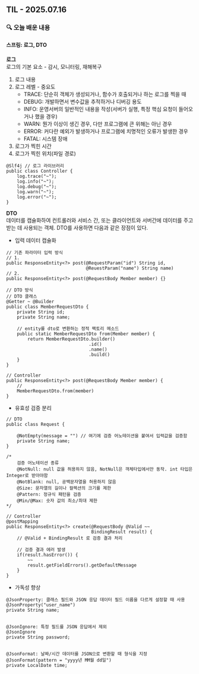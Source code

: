 ## TIL - 2025.07.16

### 🔍 오늘 배운 내용

#### 스프링: 로그, DTO

**로그**   
로그의 기본 요소 - 감시, 모니터링, 재해복구   

1. 로그 내용
2. 로그 레벨 - 중요도
    - TRACE: 단순히 객체가 생성되거나, 함수가 호출되거나 하는 로그를 찍을 때
    - DEBUG: 개발하면서 변수값을 추적하거나 디버깅 용도
    - INFO: 운영서버의 일반적인 내용을 작성(서버가 실행, 특정 핵심 요청이 들어오거나 했을 경우)
    - WARN: 뭔가 이상이 생긴 경우, 다만 프로그램에 큰 위해는 아닌 경우
    - ERROR: 커다란 예외가 발생하거나 프로그램에 치명적인 오류가 발생한 경우
    - FATAL: 시스템 장애
3. 로그가 찍힌 시간
4. 로그가 찍힌 위치(파일 경로)
```
@Slf4j // 로그 라이브러리
public class Controller {
    log.trace("~");
    log.info("~");
    log.debug("~");
    log.warn("~");
    log.error("~");
}
```

**DTO**   
데이터를 캡슐화하여 컨트롤러와 서비스 간, 또는 클라이언트와 서버간에 데이터를 주고받는 데 사용되는 객체. DTO를 사용하면 다음과 같은 장점이 있다.   
- 입력 데이터 캡슐화
```
// 기존 파라미터 입력 방식
// 1.
public ResponseEntity<?> post(@RequestParam("id") String id,
                              @ReuestParam("name") String name)
// 2.
public ResponseEntity<?> post(@RequestBody Member member) {}

// DTO 방식
// DTO 클래스
@Getter ~ @Builder
public class MemberRequestDto {
    private String id;
    private String name;

    // entity를 dto로 변환하는 정적 팩토리 메소드
    public static MemberRequestDto from(Member member) {
        return MemberRequestDto.builder()
                               .id()
                               .name()
                               .build()
    }
}

// Controller
public ResponseEntity<?> post(@RequestBody Member member) {
    //
    MemberRequestDto.from(member)
}
```
- 유효성 검증 분리
```
// DTO 
public class Request {

    @NotEmpty(message = "") // 여기에 검증 어노테이션을 붙여서 입력값을 검증함
    private String name;
}

/* 
    검증 어노테이션 종류
    @NotNull: null 값을 허용하지 않음, NotNull은 객체타입에서만 동작. int 타입은 Integer로 받아야함
    @NotBlank: null, 공백문자열을 허용하지 않음
    @Size: 문자열의 길이나 컬렉션의 크기를 제한
    @Pattern: 정규식 패턴을 검증
    @Min/@Max: 숫자 값의 최소/최대 제한
*/

// Controller
@postMapping
public ResponseEntity<?> create(@RequestBody @Valid ~~
                                BindingResult result) {
    // @Valid + BindingResult 로 검증 결과 처리

    // 검증 결과 에러 발생
    if(result.hasError()) {
        ~~
        result.getFieldErrors().getDefaultMessage
    }
}
```
- 가독성 향상   
```
@JsonProperty: 클래스 필드와 JSON 응답 데이터 필드 이름을 다르게 설정할 때 사용
@JsonProperty("user_name")
private String name;


@JsonIgnore: 특정 필드를 JSON 응답에서 제외
@JsonIgnore
private String password;


@JsonFormat: 날짜/시간 데이터를 JSON으로 변환할 때 형식을 지정
@JsonFormat(pattern = "yyyy년 MM월 dd일")
private LocalDate time;
```
